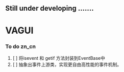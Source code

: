 ## Still under developing .......

#  VAGUI

### To do zn_cn
1. [ ] 将isevent 和 getif 方法封装到EventBase中
2. [ ] 抽象出事件上游类，实现更自由高性能的事件机制。
